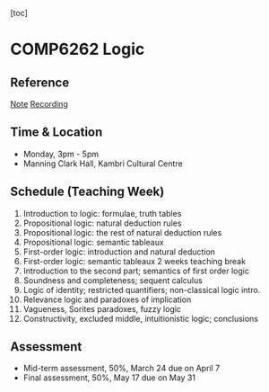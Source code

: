 [toc]

# COMP6262 Logic

## Reference
[Note](https://users.cecs.anu.edu.au/~jks/LogicNotes/index.html)
[Recording](https://echo360.net.au/section/08ea8df4-3b04-45a2-ba49-ea70a30f5e18/home)

## Time & Location
- Monday, 3pm - 5pm
- Manning Clark Hall, Kambri Cultural Centre

## Schedule (Teaching Week)

1. Introduction to logic: formulae, truth tables
2. Propositional logic: natural deduction rules
3. Propositional logic: the rest of natural deduction rules
4. Propositional logic: semantic tableaux
5. First-order logic: introduction and natural deduction
6. First-order logic: semantic tableaux
2 weeks teaching break 
7. Introduction to the second part; semantics of first order logic
8. Soundness and completeness; sequent calculus
9. Logic of identity; restricted quantifiers; non-classical logic intro.
10. Relevance logic and paradoxes of implication
11. Vagueness, Sorites paradoxes, fuzzy logic
12. Constructivity, excluded middle, intuitionistic logic; conclusions

## Assessment
- Mid-term assessment, 50%, March 24 due on April 7
- Final assessment, 50%, May 17 due on May 31
